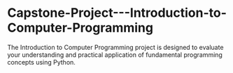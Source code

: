 # Capstone-Project---Introduction-to-Computer-Programming

The Introduction to Computer Programming project is designed to evaluate your understanding and practical application of fundamental programming concepts using Python.
